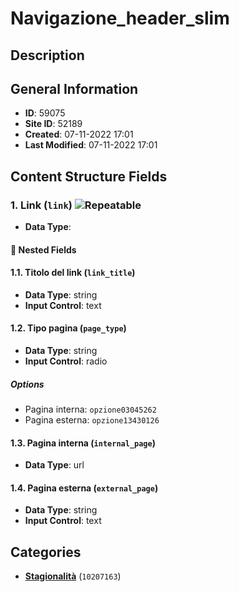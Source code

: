 # Navigazione_header_slim

## Description

## General Information
- **ID**: 59075
- **Site ID**: 52189
- **Created**: 07-11-2022 17:01
- **Last Modified**: 07-11-2022 17:01

## Content Structure Fields
### 1. Link (`link`) ![Repeatable](https://img.shields.io/badge/🔄Repeatable-blue.svg)
- **Data Type**: 
#### 📁 Nested Fields
#### 1.1. Titolo del link (`link_title`) 
- **Data Type**: string
- **Input Control**: text

#### 1.2. Tipo pagina (`page_type`) 
- **Data Type**: string
- **Input Control**: radio
##### Options
- Pagina interna: `opzione03045262`
- Pagina esterna: `opzione13430126`

#### 1.3. Pagina interna (`internal_page`) 
- **Data Type**: url

#### 1.4. Pagina esterna (`external_page`) 
- **Data Type**: string
- **Input Control**: text


## Categories
- **[Stagionalità](../../categories/stagionalità.md)** (`10207163`) 
